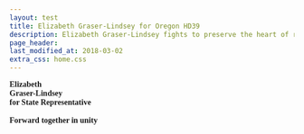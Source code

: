 ```yaml
---
layout: test
title: Elizabeth Graser-Lindsey for Oregon HD39
description: Elizabeth Graser-Lindsey fights to preserve the heart of rural Oregon
page_header: 
last_modified_at: 2018-03-02
extra_css: home.css
---
```


    
<div style="font-family: Verdana; font-weight: bold;	font-style: normal; font-variant: normal; text-shadow: 0px 0px 20px #ffffff; ">
    <span class="red" id="cn">Elizabeth</span><br />
    <span class="blue" id="sn">Graser-Lindsey</span><br />
    <span class="" id="pos">for State Rep<span class="small-hide">resentative</span></span><br /><br />
    <span id="tag" class="small-hide">Forward together in unity</span>
</div>
